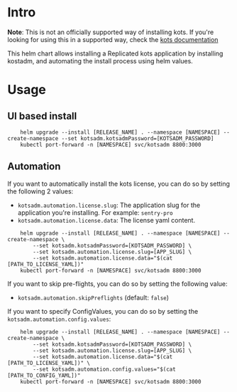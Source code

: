 # Intro

**Note**: This is not an officially supported way of installing kots. If you're looking for using this in a supported way, check the [kots documentation](https://kots.io/kotsadm/installing/installing-a-kots-app/)


This helm chart allows installing a Replicated kots application by installing kostadm, and automating the install process using helm values.



# Usage

## UI based install 

```shell
    helm upgrade --install [RELEASE_NAME] . --namespace [NAMESPACE] --create-namespace --set kotsadm.kotsadmPassword=[KOTSADM_PASSWORD]
    kubectl port-forward -n [NAMESPACE] svc/kotsadm 8800:3000
```

## Automation

If you want to automatically install the kots license, you can do so by setting the following 2 values:

* `kotsadm.automation.license.slug`: The application slug for the application you're installing. For example: `sentry-pro`
* `kotsadm.automation.license.data`: The license yaml content.

```shell
    helm upgrade --install [RELEASE_NAME] . --namespace [NAMESPACE] --create-namespace \
        --set kotsadm.kotsadmPassword=[KOTSADM_PASSWORD] \
        --set kotsadm.automation.license.slug=[APP_SLUG] \
        --set kotsadm.automation.license.data="$(cat [PATH_TO_LICENSE_YAML])"
    kubectl port-forward -n [NAMESPACE] svc/kotsadm 8800:3000
```

If you want to skip pre-flights, you can do so by setting the following value:
* `kotsadm.automation.skipPreflights` (default: `false`)

If you want to specify ConfigValues, you can do so by setting the `kotsadm.automation.config.values`:

```shell
    helm upgrade --install [RELEASE_NAME] . --namespace [NAMESPACE] --create-namespace \
        --set kotsadm.kotsadmPassword=[KOTSADM_PASSWORD] \
        --set kotsadm.automation.license.slug=[APP_SLUG] \
        --set kotsadm.automation.license.data="$(cat [PATH_TO_LICENSE_YAML])" \
        --set kotsadm.automation.config.values="$(cat [PATH_TO_CONFIG_YAML])"
    kubectl port-forward -n [NAMESPACE] svc/kotsadm 8800:3000
```